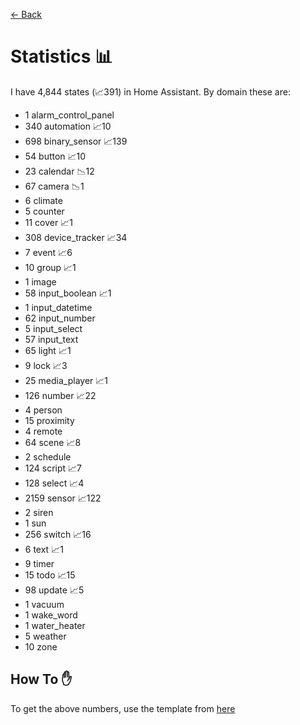 [<- Back](README.md)
# Statistics 📊
I have 4,844 states (📈391) in Home Assistant.
By domain these are:
-   1 alarm_control_panel
-   340 automation 📈10
-   698 binary_sensor 📈139
-   54 button 📈10
-   23 calendar 📉12
-   67 camera 📉1
-   6 climate
-   5 counter
-   11 cover 📈1
-   308 device_tracker 📈34
-   7 event 📈6
-   10 group 📈1
-   1 image
-   58 input_boolean 📈1
-   1 input_datetime
-   62 input_number
-   5 input_select
-   57 input_text
-   65 light 📈1
-   9 lock 📈3
-   25 media_player 📈1
-   126 number 📈22
-   4 person
-   15 proximity
-   4 remote
-   64 scene 📈8
-   2 schedule
-   124 script 📈7
-   128 select 📈4
-   2159 sensor 📈122
-   2 siren
-   1 sun
-   256 switch 📈16
-   6 text 📈1
-   9 timer
-   15 todo 📈15
-   98 update 📈5
-   1 vacuum
-   1 wake_word
-   1 water_heater
-   5 weather
-   10 zone

## How To ✋
To get the above numbers, use the template from [here](https://www.reddit.com/r/homeassistant/comments/plmy7e/use_this_template_and_show_us_some_details_about/?utm_medium=android_app&utm_source=share)
